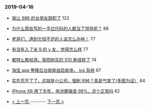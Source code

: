 ### 2019-04-16 
- [我让 996 的女朋友辞职了](https://www.v2ex.com/t/555615) 122
- [为什么那些写的一手烂代码的人都当了领导呢？](https://www.v2ex.com/t/555575) 88
- [老哥们，遇到欠钱不还的人该怎么办呐！](https://www.v2ex.com/t/555560) 77
- [有没有入了米 9 的 v 友，觉得怎么样](https://www.v2ex.com/t/555660) 77
- [都特么赖权游，我把刚买的 S10 刷成砖了](https://www.v2ex.com/t/555642) 74
- [淘宝 app 整晚后台偷偷自启偷电， ios 系统](https://www.v2ex.com/t/555581) 67
- [实在忍不了了，这就是小公司，强制 996？真是气笑了(多图为证）](https://www.v2ex.com/t/555774) 64
- [iPhone XR 用了半年，电池健康度 98%，这个正常吗](https://www.v2ex.com/t/555636) 62 

- [ < 上一页 ](https://github.com/able8/v2ex-hot-record/blob/master/2019-04-15.md) -------- [ 下一页 > ](https://github.com/able8/v2ex-hot-record/blob/master/2019-04-17.md)
